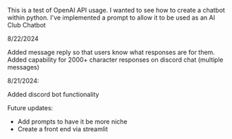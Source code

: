 This is a test of OpenAI API usage. I wanted to see how to create a chatbot within python. 
I've implemented a prompt to allow it to be used as an AI Club Chatbot

8/22/2024

Added message reply so that users know what responses are for them.
Added capability for 2000+ character responses on discord chat (multiple messages)

8/21/2024:

Added discord bot functionality

Future updates:
- Add prompts to have it be more niche
- Create a front end via streamlit
